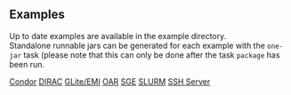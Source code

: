Examples
--------
Up to date examples are available in the example directory.  
Standalone runnable jars can be generated for each example with the `one-jar` task (please note that this can only be done after the task `package` has been run.

[Condor](condor/README.md)
[DIRAC](dirac/README.md)
[GLite/EMI](glite/README.md)
[OAR](oar/README.md)
[SGE](sge/README.md)
[SLURM](slurm/README.md)
[SSH Server](ssh/README.md)

